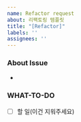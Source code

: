 ```yaml
---
name: Refactor request
about: 리팩토링 템플릿
title: "[Refactor]"
labels: ''
assignees: ''
---
```


<!-- 단순 코드 수정은 리팩토링이 아니닙니다. -->

### About Issue
<!-- 어떤 코드를 리팩토링 할 것인가 -->
-

### WHAT-TO-DO
<!-- 진행할 작업을 나열하며 할 일을 정확히 파악합니다. -->
- [ ] 할 일(이건 지워주세요)